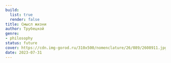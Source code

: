 ```yaml
---
build:
  list: true
  render: false
title: Смысл жизни
author: Трубецкой
genre:
- philosophy
status: future
cover: https://cdn.img-gorod.ru/310x500/nomenclature/26/089/2608911.jpg
date: 2023-07-31
---
```


